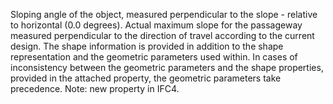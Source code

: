 ﻿Sloping angle of the object, measured perpendicular to the slope  - relative to horizontal (0.0 degrees). 
Actual maximum slope for the passageway measured perpendicular to the direction of travel according to the current design. The shape information is provided in addition to the shape representation and the geometric parameters used within. In cases of inconsistency between the geometric parameters and the shape properties, provided in the attached property, the geometric parameters take precedence. 
Note: new property in IFC4.
